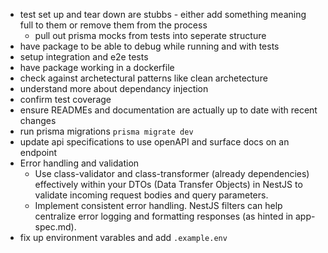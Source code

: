 - test set up and tear down are stubbs - either add something meaning full to them or remove them from the process
  - pull out prisma mocks from tests into seperate structure
- have package to be able to debug while running and with tests
- setup integration and e2e tests
- have package working in a dockerfile
- check against archetectural patterns like clean archetecture
- understand more about dependancy injection
- confirm test coverage
- ensure READMEs and documentation are actually up to date with recent changes
- run prisma migrations `prisma migrate dev`
- update api specifications to use openAPI and surface docs on an endpoint
- Error handling and validation
    - Use class-validator and class-transformer (already dependencies) effectively within your DTOs (Data Transfer Objects) in NestJS to validate incoming request bodies and query parameters.
    - Implement consistent error handling. NestJS filters can help centralize error logging and formatting responses (as hinted in app-spec.md).
- fix up environment varables and add `.example.env`